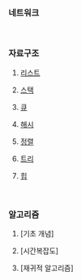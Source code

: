 ### 네트워크

<br>

### 자료구조

1. [리스트](https://github.com/qsdcfd/Year-dream/tree/TIL/Theory/Data_structure/list)

2. [스택](https://github.com/qsdcfd/Year-dream/tree/TIL/Theory/Data_structure/Stack)

3. [큐](https://github.com/qsdcfd/Year-dream/tree/TIL/Theory/Data_structure/Queue)

4. [해시](https://github.com/qsdcfd/Year-dream/tree/TIL/Theory/Data_structure/Hash)

5. [정렬](https://github.com/qsdcfd/Year-dream/tree/TIL/Theory/Data_structure/Sort)

6. [트리](https://github.com/qsdcfd/Year-dream/tree/TIL/Theory/Data_structure/Tree)

7. [힙](https://github.com/qsdcfd/Year-dream/tree/TIL/Theory/Data_structure/Heap)

<br>

### 알고리즘

1. [기초 개념]

2. [시간복잡도]

3. [재귀적 알고리즘]
